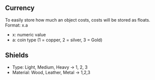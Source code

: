 ## Currency
To easily store how much an object costs, costs will be stored
as floats. 
Format: x.a
- x: numeric value
- a: coin type (1 = copper, 2 = silver, 3 = Gold)


## Shields
- Type: Light, Medium, Heavy -> 1, 2, 3
- Material: Wood, Leather, Metal -> 1,2,3
